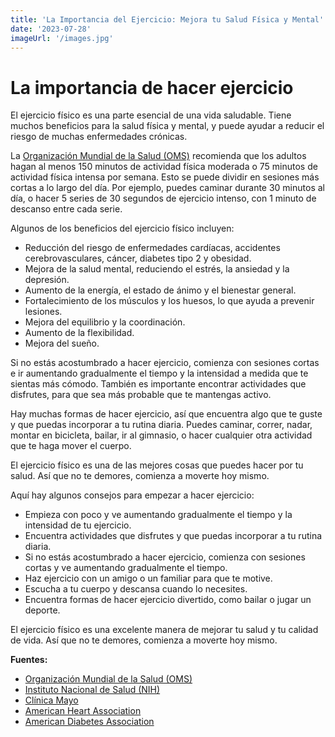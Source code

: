 ```yaml
---
title: 'La Importancia del Ejercicio: Mejora tu Salud Física y Mental'
date: '2023-07-28'
imageUrl: '/images.jpg'
---
```


# La importancia de hacer ejercicio

El ejercicio físico es una parte esencial de una vida saludable. Tiene muchos beneficios para la salud física y mental, y puede ayudar a reducir el riesgo de muchas enfermedades crónicas.

La [Organización Mundial de la Salud (OMS)](https://www.who.int/es) recomienda que los adultos hagan al menos 150 minutos de actividad física moderada o 75 minutos de actividad física intensa por semana. Esto se puede dividir en sesiones más cortas a lo largo del día. Por ejemplo, puedes caminar durante 30 minutos al día, o hacer 5 series de 30 segundos de ejercicio intenso, con 1 minuto de descanso entre cada serie.

Algunos de los beneficios del ejercicio físico incluyen:

- Reducción del riesgo de enfermedades cardíacas, accidentes cerebrovasculares, cáncer, diabetes tipo 2 y obesidad.
- Mejora de la salud mental, reduciendo el estrés, la ansiedad y la depresión.
- Aumento de la energía, el estado de ánimo y el bienestar general.
- Fortalecimiento de los músculos y los huesos, lo que ayuda a prevenir lesiones.
- Mejora del equilibrio y la coordinación.
- Aumento de la flexibilidad.
- Mejora del sueño.

Si no estás acostumbrado a hacer ejercicio, comienza con sesiones cortas e ir aumentando gradualmente el tiempo y la intensidad a medida que te sientas más cómodo. También es importante encontrar actividades que disfrutes, para que sea más probable que te mantengas activo.

Hay muchas formas de hacer ejercicio, así que encuentra algo que te guste y que puedas incorporar a tu rutina diaria. Puedes caminar, correr, nadar, montar en bicicleta, bailar, ir al gimnasio, o hacer cualquier otra actividad que te haga mover el cuerpo.

El ejercicio físico es una de las mejores cosas que puedes hacer por tu salud. Así que no te demores, comienza a moverte hoy mismo.

Aquí hay algunos consejos para empezar a hacer ejercicio:

- Empieza con poco y ve aumentando gradualmente el tiempo y la intensidad de tu ejercicio.
- Encuentra actividades que disfrutes y que puedas incorporar a tu rutina diaria.
- Si no estás acostumbrado a hacer ejercicio, comienza con sesiones cortas y ve aumentando gradualmente el tiempo.
- Haz ejercicio con un amigo o un familiar para que te motive.
- Escucha a tu cuerpo y descansa cuando lo necesites.
- Encuentra formas de hacer ejercicio divertido, como bailar o jugar un deporte.

El ejercicio físico es una excelente manera de mejorar tu salud y tu calidad de vida. Así que no te demores, comienza a moverte hoy mismo.

**Fuentes:**
- [Organización Mundial de la Salud (OMS)](https://www.who.int/es)
- [Instituto Nacional de Salud (NIH)](https://www.nih.gov/)
- [Clínica Mayo](https://www.mayoclinic.org/es-es)
- [American Heart Association](https://www.heart.org/)
- [American Diabetes Association](https://www.diabetes.org/)
